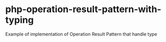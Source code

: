 # php-operation-result-pattern-with-typing
Example of implementation of Operation Result Pattern that handle type
